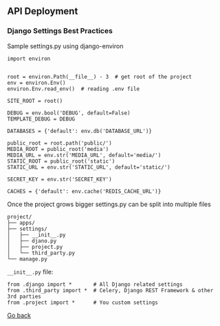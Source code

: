 ## API Deployment

### Django Settings Best Practices

Sample settings.py using django-environ

    import environ


    root = environ.Path(__file__) - 3  # get root of the project
    env = environ.Env()
    environ.Env.read_env()  # reading .env file

    SITE_ROOT = root()

    DEBUG = env.bool('DEBUG', default=False)
    TEMPLATE_DEBUG = DEBUG

    DATABASES = {'default': env.db('DATABASE_URL')}

    public_root = root.path('public/')
    MEDIA_ROOT = public_root('media')
    MEDIA_URL = env.str('MEDIA_URL', default='media/')
    STATIC_ROOT = public_root('static')
    STATIC_URL = env.str('STATIC_URL', default='static/')

    SECRET_KEY = env.str('SECRET_KEY')

    CACHES = {'default': env.cache('REDIS_CACHE_URL')}

Once the project grows bigger settings.py can be split into multiple files

    project/
    ├── apps/
    ├── settings/
    │   ├── __init__.py
    │   ├── djano.py
    │   ├── project.py
    │   └── third_party.py
    └── manage.py

`__init__.py` file:

    from .django import *       # All Django related settings
    from .third_party import *  # Celery, Django REST Framework & other 3rd parties
    from .project import *      # You custom settings

[Go back](./README.md)
